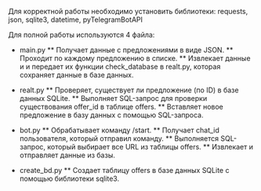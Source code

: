 Для корректной работы необходимо установить библиотеки: requests, json, sqlite3, datetime, pyTelegramBotAPI 

Для полной работы используются 4 файла:

* main.py
  ** Получает данные с предложениями в виде JSON.
  ** Проходит по каждому предложению в списке.
  ** Извлекает данные и  и передает их функции check_database в realt.py, которая сохраняет данные в базе данных.

* realt.py
  ** Проверяет, существует ли предложение (по ID) в базе данных SQLite.
  ** Выполняет SQL-запрос для проверки существования offer_id в таблице offers.
  ** Вставляет новое предложение в базу данных с помощью SQL-запроса.

* bot.py
  ** Обрабатывает команду /start.
  ** Получает chat_id пользователя, который отправил команду.
  ** Выполняется SQL-запрос, который выбирает все URL из таблицы offers.
  ** Извлекает и отправляет данные из базы.

* create_bd.py
  ** Создает таблицу offers в базе данных SQLite с помощью библиотеки sqlite3.
